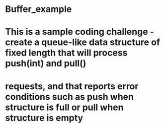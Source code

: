 # Buffer_example
# 
# This is a sample coding challenge - create a queue-like data structure of fixed length that will process push(int) and pull()
#   requests, and that reports error conditions such as push when structure is full or pull when structure is empty

